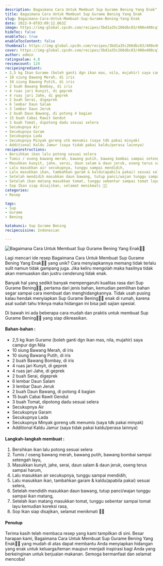 ```yaml
---
description: Bagaimana Cara Untuk Membuat Sup Gurame Bening Yang Enak"
title: Bagaimana Cara Untuk Membuat Sup Gurame Bening Yang Enak
slug: Bagaimana-Cara-Untuk-Membuat-Sup-Gurame-Bening-Yang-Enak
date: 2022-9-8T03:09:12.063Z
image: https://img-global.cpcdn.com/recipes/3bd1a35c266dbc03/400x400cq70/photo.jpg
hideToc: false
enableToc: true
enableTocContent: false
thumbnail: https://img-global.cpcdn.com/recipes/3bd1a35c266dbc03/400x400cq70/photo.jpg
cover: https://img-global.cpcdn.com/recipes/3bd1a35c266dbc03/400x400cq70/photo.jpg
author: admin
ratingvalue: 4.8
reviewcount: 124
recipeingredient:
- 2,5 kg Ikan Gurame (boleh ganti dgn ikan mas, nila, mujahir) saya campur dgn Nila
- 10 siung Bawang Merah, di iris
- 10 siung Bawang Putih, di iris
- 2 buah Bawang Bombay, di iris
- 4 ruas jari Kunyit, di geprek
- 4 ruas jari Jahe, di geprek
- 2 buah Serai, digeprek
- 6 lembar Daun Salam
- 3 lembar Daun Jeruk
- 2 buah Daun Bawang, di potong 4 bagian
- 15 buah Cabai Rawit Gendut
- 3 buah Tomat, dipotong dadu sesuai selera
- Secukupnya Air
- Secukupnya Garam
- Secukupnya Lada
- Secukupnya Minyak goreng utk menumis (saya tdk pakai minyak)
- Additional Kaldu Jamur (saya tidak pakai kaldu/perasa lainnya)
recipeinstructions:
- Bersihkan ikan lalu potong sesuai selera
- Tumis / oseng bawang merah, bawang putih, bawang bombai sampai setengah layu,
- Masukkan kunyit, jahe, serai, daun salam & daun jeruk, oseng terus sampai harum,
- Lalu masukkan air secukupnya, tunggu sampai mendidih,
- Lalu masukkan ikan, tambahkan garam & kaldu(apabila pakai) sesuai selera,
- Setelah mendidih masukkan daun bawang, tutup panci/wajan tunggu sampai ikan matang,
- Setelah ikan matang masukkan tomat, tunggu sebentar sampai tomat layu kemudian koreksi rasa,
- Sop Ikan siap disajikan, selamat menikmati 🙏🏻
categories:
- Resep

tags:
- Sup
- Gurame
- Bening

katakunci: Sup Gurame Bening
recipecuisine: Indonesian

---
```


![Bagaimana Cara Untuk Membuat Sup Gurame Bening Yang Enak👩‍🍳](https://img-global.cpcdn.com/recipes/3bd1a35c266dbc03/400x400cq70/photo.jpg)

Lagi mencari ide resep Bagaimana Cara Untuk Membuat Sup Gurame Bening Yang Enak👩‍🍳 yang unik? Cara menyiapkannya memang tidak terlalu sulit namun tidak gampang juga. Jika keliru mengolah maka hasilnya tidak akan memuaskan dan justru cenderung tidak enak.

Banyak hal yang sedikit banyak mempengaruhi kualitas rasa dari Sup Gurame Bening👩‍🍳, pertama dari jenis bahan, kemudian pemilihan bahan segar sampai cara membuat dan menghidangkannya. Tidak usah pusing kalau hendak menyiapkan Sup Gurame Bening👩‍🍳 enak di rumah, karena asal sudah tahu triknya maka hidangan ini bisa jadi sajian spesial.

Di bawah ini ada beberapa cara mudah dan praktis untuk membuat Sup Gurame Bening👩‍🍳 yang siap dikreasikan.

<!--inarticleads1-->

#### Bahan-bahan :

- 2,5 kg Ikan Gurame (boleh ganti dgn ikan mas, nila, mujahir) saya campur dgn Nila
- 10 siung Bawang Merah, di iris
- 10 siung Bawang Putih, di iris
- 2 buah Bawang Bombay, di iris
- 4 ruas jari Kunyit, di geprek
- 4 ruas jari Jahe, di geprek
- 2 buah Serai, digeprek
- 6 lembar Daun Salam
- 3 lembar Daun Jeruk
- 2 buah Daun Bawang, di potong 4 bagian
- 15 buah Cabai Rawit Gendut
- 3 buah Tomat, dipotong dadu sesuai selera
- Secukupnya Air
- Secukupnya Garam
- Secukupnya Lada
- Secukupnya Minyak goreng utk menumis (saya tdk pakai minyak)
- Additional Kaldu Jamur (saya tidak pakai kaldu/perasa lainnya)

<!--inarticleads2-->

#### Langkah-langkah membuat :

1. Bersihkan ikan lalu potong sesuai selera
1. Tumis / oseng bawang merah, bawang putih, bawang bombai sampai setengah layu,
1. Masukkan kunyit, jahe, serai, daun salam & daun jeruk, oseng terus sampai harum,
1. Lalu masukkan air secukupnya, tunggu sampai mendidih,
1. Lalu masukkan ikan, tambahkan garam & kaldu(apabila pakai) sesuai selera,
1. Setelah mendidih masukkan daun bawang, tutup panci/wajan tunggu sampai ikan matang,
1. Setelah ikan matang masukkan tomat, tunggu sebentar sampai tomat layu kemudian koreksi rasa,
1. Sop Ikan siap disajikan, selamat menikmati 🙏🏻

#### Penutup

Terima kasih telah membaca resep yang kami tampilkan di sini. Besar harapan kami, Bagaimana Cara Untuk Membuat Sup Gurame Bening Yang Enak👩‍🍳 yang mudah di atas dapat membantu Anda menyiapkan hidangan yang enak untuk keluarga/teman maupun menjadi inspirasi bagi Anda yang berkeinginan untuk berjualan makanan. Semoga bermanfaat dan selamat mencoba!